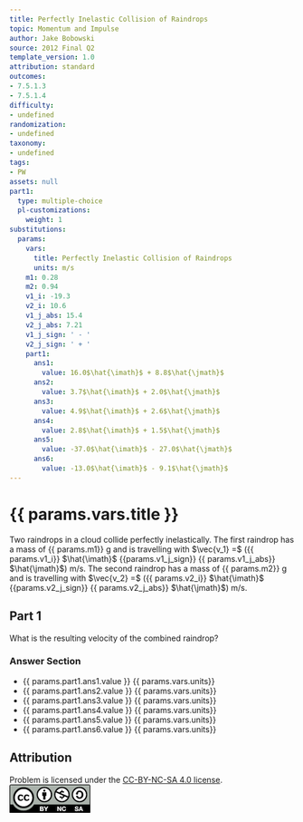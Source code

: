 ```yaml
---
title: Perfectly Inelastic Collision of Raindrops
topic: Momentum and Impulse
author: Jake Bobowski
source: 2012 Final Q2
template_version: 1.0
attribution: standard
outcomes:
- 7.5.1.3
- 7.5.1.4
difficulty:
- undefined
randomization:
- undefined
taxonomy:
- undefined
tags:
- PW
assets: null
part1:
  type: multiple-choice
  pl-customizations:
    weight: 1
substitutions:
  params:
    vars:
      title: Perfectly Inelastic Collision of Raindrops
      units: m/s
    m1: 0.28
    m2: 0.94
    v1_i: -19.3
    v2_i: 10.6
    v1_j_abs: 15.4
    v2_j_abs: 7.21
    v1_j_sign: ' - '
    v2_j_sign: ' + '
    part1:
      ans1:
        value: 16.0$\hat{\imath}$ + 8.8$\hat{\jmath}$
      ans2:
        value: 3.7$\hat{\imath}$ + 2.0$\hat{\jmath}$
      ans3:
        value: 4.9$\hat{\imath}$ + 2.6$\hat{\jmath}$
      ans4:
        value: 2.8$\hat{\imath}$ + 1.5$\hat{\jmath}$
      ans5:
        value: -37.0$\hat{\imath}$ - 27.0$\hat{\jmath}$
      ans6:
        value: -13.0$\hat{\imath}$ - 9.1$\hat{\jmath}$
---
```

# {{ params.vars.title }}
Two raindrops in a cloud collide perfectly inelastically. The first raindrop has a mass of {{ params.m1}} g and is travelling with $\vec{v_1} =$ ({{ params.v1_i}} $\hat{\imath}$ {{params.v1_j_sign}} {{ params.v1_j_abs}} $\hat{\jmath}$) m/s.
The second raindrop has a mass of {{ params.m2}} g and is travelling with $\vec{v_2} =$ ({{ params.v2_i}} $\hat{\imath}$ {{params.v2_j_sign}} {{ params.v2_j_abs}} $\hat{\jmath}$) m/s.

## Part 1

What is the resulting velocity of the combined raindrop?

### Answer Section

- {{ params.part1.ans1.value }} {{ params.vars.units}}
- {{ params.part1.ans2.value }} {{ params.vars.units}}
- {{ params.part1.ans3.value }} {{ params.vars.units}}
- {{ params.part1.ans4.value }} {{ params.vars.units}}
- {{ params.part1.ans5.value }} {{ params.vars.units}}
- {{ params.part1.ans6.value }} {{ params.vars.units}}

## Attribution

Problem is licensed under the [CC-BY-NC-SA 4.0 license](https://creativecommons.org/licenses/by-nc-sa/4.0/).<br> ![The Creative Commons 4.0 license requiring attribution-BY, non-commercial-NC, and share-alike-SA license.](https://raw.githubusercontent.com/firasm/bits/master/by-nc-sa.png)
